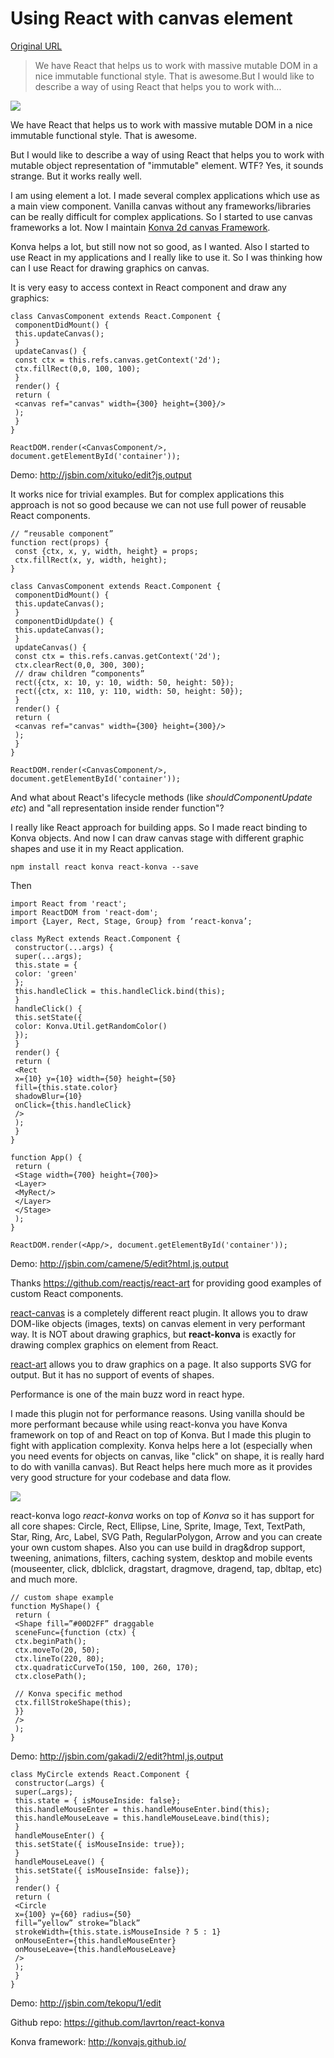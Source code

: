 # Using React with canvas element

[Original URL](https://medium.com/@lavrton/using-react-with-html5-canvas-871d07d8d753#.4eqd9dxn5)

> We have React that helps us to work with massive mutable DOM in a nice immutable functional style. That is awesome.But I would like to describe a way of using React that helps you to work with...

![](https://cdn-images-2.medium.com/max/2000/1*SdXg4o3AfvEbpO4nLNlo2g.png)

We have React that helps us to work with massive mutable DOM in a nice immutable functional style. That is awesome.

But I would like to describe a way of using React that helps you to work with mutable object representation of "immutable" <canvas> element. WTF? Yes, it sounds strange. But it works really well.

I am using <canvas> element a lot. I made several complex applications which use <canvas> as a main view component. Vanilla canvas without any frameworks/libraries can be really difficult for complex applications. So I started to use canvas frameworks a lot. Now I maintain [Konva 2d canvas Framework](http://konvajs.github.io/).

Konva helps a lot, but still now not so good, as I wanted. Also I started to use React in my applications and I really like to use it. So I was thinking how can I use React for drawing graphics on canvas.

It is very easy to access <canvas> context in React component and draw any graphics:

```
class CanvasComponent extends React.Component {
 componentDidMount() {
 this.updateCanvas();
 }
 updateCanvas() {
 const ctx = this.refs.canvas.getContext('2d');
 ctx.fillRect(0,0, 100, 100);
 }
 render() {
 return (
 <canvas ref="canvas" width={300} height={300}/>
 );
 }
}

ReactDOM.render(<CanvasComponent/>, document.getElementById('container'));
```

Demo: <http://jsbin.com/xituko/edit?js,output>

It works nice for trivial examples. But for complex applications this approach is not so good because we can not use full power of reusable React components.

```
// “reusable component”
function rect(props) {
 const {ctx, x, y, width, height} = props;
 ctx.fillRect(x, y, width, height);
}

class CanvasComponent extends React.Component {
 componentDidMount() {
 this.updateCanvas();
 }
 componentDidUpdate() {
 this.updateCanvas();
 }
 updateCanvas() {
 const ctx = this.refs.canvas.getContext('2d');
 ctx.clearRect(0,0, 300, 300);
 // draw children “components”
 rect({ctx, x: 10, y: 10, width: 50, height: 50});
 rect({ctx, x: 110, y: 110, width: 50, height: 50});
 }
 render() {
 return (
 <canvas ref="canvas" width={300} height={300}/>
 );
 }
}

ReactDOM.render(<CanvasComponent/>, document.getElementById('container'));
```

And what about React's lifecycle methods (like _shouldComponentUpdate etc_) and "all representation inside render function"?

I really like React approach for building apps. So I made react binding to Konva objects. And now I can draw canvas stage with different graphic shapes and use it in my React application.

```
npm install react konva react-konva --save
```

Then

```
import React from 'react';
import ReactDOM from 'react-dom';
import {Layer, Rect, Stage, Group} from ‘react-konva’;

class MyRect extends React.Component {
 constructor(...args) {
 super(...args);
 this.state = {
 color: 'green'
 };
 this.handleClick = this.handleClick.bind(this);
 }
 handleClick() {
 this.setState({
 color: Konva.Util.getRandomColor()
 });
 }
 render() {
 return (
 <Rect
 x={10} y={10} width={50} height={50}
 fill={this.state.color}
 shadowBlur={10}
 onClick={this.handleClick}
 />
 );
 }
}

function App() {
 return (
 <Stage width={700} height={700}>
 <Layer>
 <MyRect/>
 </Layer>
 </Stage>
 );
}

ReactDOM.render(<App/>, document.getElementById('container'));
```

Demo: <http://jsbin.com/camene/5/edit?html,js,output>

Thanks <https://github.com/reactjs/react-art> for providing good examples of custom React components.

[react-canvas](https://github.com/Flipboard/react-canvas) is a completely different react plugin. It allows you to draw DOM-like objects (images, texts) on canvas element in very performant way. It is NOT about drawing graphics, but **react-konva** is exactly for drawing complex graphics on <canvas> element from React.

[react-art](https://github.com/reactjs/react-art) allows you to draw graphics on a page. It also supports SVG for output. But it has no support of events of shapes.

Performance is one of the main buzz word in react hype.

I made this plugin not for performance reasons. Using vanilla <canvas> should be more performant because while using react-konva you have Konva framework on top of <canvas> and React on top of Konva. But I made this plugin to fight with application complexity. Konva helps here a lot (especially when you need events for objects on canvas, like "click" on shape, it is really hard to do with vanilla canvas). But React helps here much more as it provides very good structure for your codebase and data flow.

![](https://cdn-images-2.medium.com/max/800/1*5ZIw0SFvYvzAI56VFKMHQQ.png)

react-konva logo _react-konva_ works on top of _Konva_ so it has support for all core shapes: Circle, Rect, Ellipse, Line, Sprite, Image, Text, TextPath, Star, Ring, Arc, Label, SVG Path, RegularPolygon, Arrow and you can create your own custom shapes. Also you can use build in drag&drop support, tweening, animations, filters, caching system, desktop and mobile events (mouseenter, click, dblclick, dragstart, dragmove, dragend, tap, dbltap, etc) and much more.

```
// custom shape example
function MyShape() {
 return (
 <Shape fill=”#00D2FF” draggable
 sceneFunc={function (ctx) {
 ctx.beginPath();
 ctx.moveTo(20, 50);
 ctx.lineTo(220, 80);
 ctx.quadraticCurveTo(150, 100, 260, 170);
 ctx.closePath();

 // Konva specific method
 ctx.fillStrokeShape(this);
 }}
 />
 );
}
```

Demo: <http://jsbin.com/gakadi/2/edit?html,js,output>

```
class MyCircle extends React.Component {
 constructor(…args) {
 super(…args);
 this.state = { isMouseInside: false};
 this.handleMouseEnter = this.handleMouseEnter.bind(this);
 this.handleMouseLeave = this.handleMouseLeave.bind(this);
 }
 handleMouseEnter() {
 this.setState({ isMouseInside: true});
 }
 handleMouseLeave() {
 this.setState({ isMouseInside: false});
 }
 render() {
 return (
 <Circle
 x={100} y={60} radius={50}
 fill=”yellow” stroke=”black”
 strokeWidth={this.state.isMouseInside ? 5 : 1}
 onMouseEnter={this.handleMouseEnter}
 onMouseLeave={this.handleMouseLeave}
 />
 );
 }
}
```

Demo: <http://jsbin.com/tekopu/1/edit>

Github repo: <https://github.com/lavrton/react-konva>

Konva framework: <http://konvajs.github.io/>
